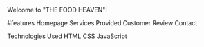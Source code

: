 Welcome to "THE FOOD HEAVEN"!

#features
Homepage
Services Provided
Customer Review
Contact 

Technologies Used
HTML
CSS
JavaScript

